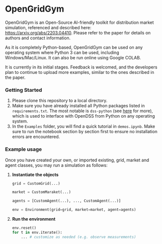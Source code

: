 # OpenGridGym

OpenGridGym is an Open-Source AI-friendly toolkit for distribution market simulation, referenced and described here: https://arxiv.org/abs/2203.04410. Please refer to the paper for details on authors and contact information.



As it is completely Python-based, OpenGridGym can be used on any operating system where Python 3 can be used, including Windows/Mac/Linux. It can also be run online using Google COLAB.



It is currently in its initial stages. Feedback is welcomed, and the developers plan to continue to upload more examples, similar to the ones described in the paper.



### Getting Started

1. Please clone this repository to a local directory.
2. Make sure you have already installed all Python packages listed in `requirements.txt`. The most notable is `dss-python` (see [here](https://github.com/dss-extensions/dss_python) for more), which is used to interface with OpenDSS from Python on any operating system.
3. In the `Examples` folder, you will find a quick tutorial in `demos.ipynb`. Make sure to run the notebook section by section first to ensure no installation errors are encountered.



### Example usage

Once you have created your own, or imported existing, grid, market and agent classes, you may run a simulation as follows:

1. **Instantiate the objects**

    ```python
    grid = CustomGrid(...)

    market = CustomMaraket(...)

    agents = [CustomAgent(...), ..., CustomAgent(...)]

    env = Environment(grid=grid, market=market, agent=agents)
    ```

2. **Run the environment**

   ```python
   env.reset()
   for t in env.iterate():
       ... # customize as needed (e.g. observe measurements)
   ```

